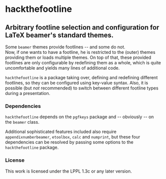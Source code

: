 # hackthefootline
## Arbitrary footline selection and configuration for LaTeX beamer's standard themes.

Some `beamer` themes provide footlines -- and some do not.  
Now, if one wants to have a footline, he is restricted to the (outer) themes providing them or loads multiple themes. On top of that, these provided footlines are only configurable by redefining them as a whole, which is quite uncomfortable and yields many lines of additional code.

`hackthefootline` is a package taking over, defining and redefining different footlines, so they can be configured using key-value syntax. Also, it is possible (but *not* recommended) to switch between different footline types during a presentation.



### Dependencies
`hackthefootline` depends on the `pgfkeys` package and -- obviously -- on the `beamer` class.  

Additional sophisticated features included also require `appendixnumberbeamer`, `etoolbox`, `calc` and `numprint`, but these four dependencies can be resolved by passing some options to the `hackthefootline` package.

### License
This work is licensed under the LPPL 1.3c or any later version.
